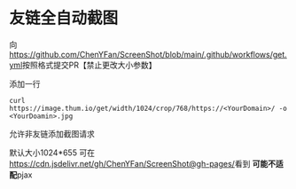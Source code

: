 # 友链全自动截图

向<https://github.com/ChenYFan/ScreenShot/blob/main/.github/workflows/get.yml>按照格式提交PR【禁止更改大小参数】

添加一行
```
curl https://image.thum.io/get/width/1024/crop/768/https://<YourDomain>/ -o <YourDoamin>.jpg
```
允许非友链添加截图请求

默认大小1024\*655
可在<https://cdn.jsdelivr.net/gh/ChenYFan/ScreenShot@gh-pages/>看到
**可能不适配**pjax

